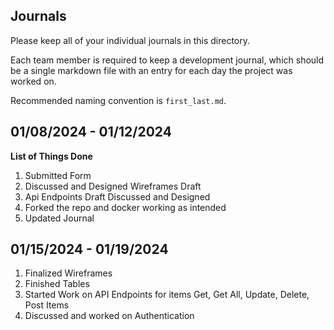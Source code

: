 ## Journals

Please keep all of your individual journals in this directory.

Each team member is required to keep a development journal, which should be a single markdown file with an entry for each day the project was worked on.

Recommended naming convention is `first_last.md`.



## 01/08/2024 - 01/12/2024
  **List of Things Done**
  1. Submitted Form
  2. Discussed and Designed Wireframes Draft
  3. Api Endpoints Draft Discussed and Designed
  4. Forked the repo and docker working as intended
  5. Updated Journal
  
## 01/15/2024 - 01/19/2024
  1. Finalized Wireframes
  2. Finished Tables
  3. Started Work on API Endpoints for items Get, Get All, Update, Delete, Post Items
  4. Discussed and worked on Authentication
  
